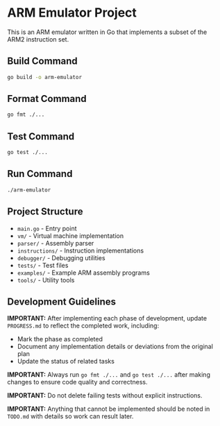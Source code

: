 # ARM Emulator Project

This is an ARM emulator written in Go that implements a subset of the ARM2 instruction set.

## Build Command

```bash
go build -o arm-emulator
```

## Format Command

```bash
go fmt ./...
```

## Test Command

```bash
go test ./...
```

## Run Command

```bash
./arm-emulator
```

## Project Structure

- `main.go` - Entry point
- `vm/` - Virtual machine implementation
- `parser/` - Assembly parser
- `instructions/` - Instruction implementations
- `debugger/` - Debugging utilities
- `tests/` - Test files
- `examples/` - Example ARM assembly programs
- `tools/` - Utility tools

## Development Guidelines

**IMPORTANT:** After implementing each phase of development, update `PROGRESS.md` to reflect the completed work, including:
- Mark the phase as completed
- Document any implementation details or deviations from the original plan
- Update the status of related tasks
  
**IMPORTANT:** Always run `go fmt ./...` and `go test ./...` after making changes to ensure code quality and correctness.
  
**IMPORTANT:** Do not delete failing tests without explicit instructions.

**IMPORTANT:** Anything that cannot be implemented should be noted in `TODO.md` with details so work can result later.
